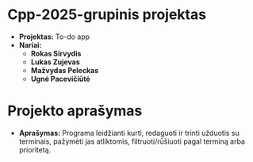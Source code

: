 # Cpp-2025-grupinis projektas
- **Projektas:** To-do app
- **Nariai:**
  - **Rokas Sirvydis**
  - **Lukas Zujevas**
  - **Mažvydas Peleckas**
  - **Ugnė Pacevičiūtė**

# Projekto aprašymas
- **Aprašymas:** Programa leidžianti kurti, redaguoti ir trinti užduotis su terminais, pažymėti jas atliktomis, filtruoti/rūšiuoti pagal terminą arba prioritetą.